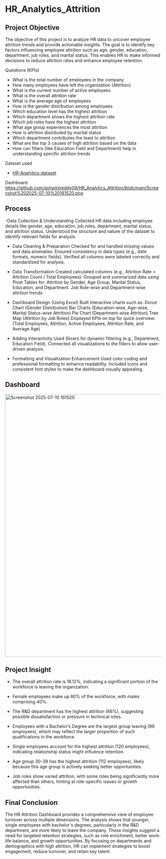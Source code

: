 # HR_Analytics_Attrition

## Project Objective
The objective of this project is to analyze HR data to uncover employee attrition trends and provide actionable insights. The goal is to identify key factors influencing employee attrition such as age, gender, education, department, job roles, and marital status. This enables HR to make informed decisions to reduce attrition rates and enhance employee retention.

Questions (KPIs) 
- What is the total number of employees in the company
- How many employees have left the organization (Attrition)
- What is the current number of active employees
- What is the overall attrition rate
- What is the average age of employees
- How is the gender distribution among employees
- Which education level has the highest attrition
- Which department shows the highest attrition rate
- Which job roles have the highest attrition
- What age group experiences the most attrition
- How is attrition distributed by marital status
- Which department contributes the least to attrition
- What are the top 3 causes of high attrition based on the data
- How can filters (like Education Field and Department) help in understanding specific attrition trends

Dataset used
- <a href="https://github.com/ashwinireddy09/HR_Analytics_Attrition/blob/main/HR-analytics-datase.xlsx">HR-Analytics-dataset</a>

Dashboard
https://github.com/ashwinireddy09/HR_Analytics_Attrition/blob/main/Screenshot%202025-07-10%20161520.png

## Process
-Data Collection & Understanding
Collected HR data including employee details like gender, age, education, job roles, department, marital status, and attrition status.
Understood the structure and nature of the dataset to identify relevant fields for analysis.

- Data Cleaning & Preparation
Checked for and handled missing values and data anomalies.
Ensured consistency in data types (e.g., date formats, numeric fields).
Verified all columns were labeled correctly and standardized for analysis.

- Data Transformation
Created calculated columns (e.g., Attrition Rate = Attrition Count / Total Employees).
Grouped and summarized data using Pivot Tables for:
Attrition by Gender, Age Group, Marital Status, Education, and Department.
Job Role-wise and Department-wise attrition trends.

- Dashboard Design (Using Excel)
Built interactive charts such as:
Donut Chart (Gender Distribution)
Bar Charts (Education-wise, Age-wise, Marital Status-wise Attrition)
Pie Chart (Department-wise Attrition)
Tree Map (Attrition by Job Roles)
Displayed KPIs on top for quick overview:
(Total Employees, Attrition, Active Employees, Attrition Rate, and Average Age)

- Adding Interactivity
Used Slicers for dynamic filtering (e.g., Department, Education Field).
Connected all visualizations to the filters to allow user-driven analysis.

- Formatting and Visualization Enhancement
Used color coding and professional formatting to enhance readability.
Included icons and consistent font styles to make the dashboard visually appealing.

## Dashboard
<img width="1796" height="846" alt="Screenshot 2025-07-10 161520" src="https://github.com/user-attachments/assets/9be4516f-edd1-439e-b0f9-cf1083d478c8" />

## Project Insight
- The overall attrition rate is 16.12%, indicating a significant portion of the workforce is leaving the organization.

- Female employees make up 60% of the workforce, with males comprising 40%.

- The R&D department has the highest attrition (66%), suggesting possible dissatisfaction or pressure in technical roles.

- Employees with a Bachelor’s Degree are the largest group leaving (99 employees), which may reflect the larger proportion of such qualifications in the workforce.

- Single employees account for the highest attrition (120 employees), indicating relationship status might influence retention.

- Age group 30–39 has the highest attrition (112 employees), likely because this age group is actively seeking better opportunities.

- Job roles show varied attrition, with some roles being significantly more affected than others, hinting at role-specific issues or growth opportunities.

## Final Conclusion
The HR Attrition Dashboard provides a comprehensive view of employee turnover across multiple dimensions. The analysis shows that younger, single employees with bachelor's degrees, particularly in the R&D department, are more likely to leave the company. These insights suggest a need for targeted retention strategies, such as role enrichment, better work-life balance, and growth opportunities. By focusing on departments and demographics with high attrition, HR can implement strategies to boost engagement, reduce turnover, and retain key talent.







